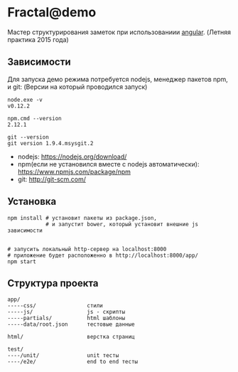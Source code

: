 Fractal@demo
============
Мастер структурирования заметок при использованиии [angular](https://angularjs.org/).
(Летняя практика 2015 года)

Зависимости
-----------
Для запуска демо режима потребуется nodejs, менеджер пакетов npm, и git:
(Версии на который проводился запуск)
```
node.exe -v
v0.12.2

npm.cmd --version
2.12.1

git --version
git version 1.9.4.msysgit.2
```

 - nodejs: https://nodejs.org/download/
 - npm(если не установился вместе с nodejs автоматически): https://www.npmjs.com/package/npm
 - git: http://git-scm.com/

Установка
---------
```
npm install # установит пакеты из package.json, 
            # и запустит bower, который установит внешние js зависимости


# запусить локальный http-сервер на localhost:8000
# приложение будет расположенно в http://localhost:8000/app/
npm start 

```

Структура проекта
-----------------
    app/                    
    -----css/                стили
    -----js/                 js - скрипты 
    -----partials/           html шаблоны
    -----data/root.json      тестовые данные 

    html/                    верстка страниц
    
    test/                   
    ----/unit/               unit тесты
    ----/e2e/                end to end тесты